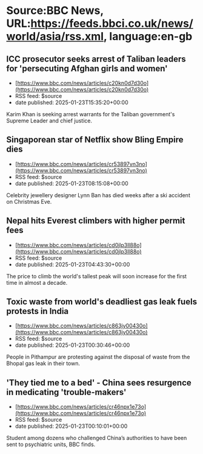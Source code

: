 # Source:BBC News, URL:https://feeds.bbci.co.uk/news/world/asia/rss.xml, language:en-gb

## ICC prosecutor seeks arrest of Taliban leaders for 'persecuting Afghan girls and women'
 - [https://www.bbc.com/news/articles/c20kn0d7d30o](https://www.bbc.com/news/articles/c20kn0d7d30o)
 - RSS feed: $source
 - date published: 2025-01-23T15:35:20+00:00

Karim Khan is seeking arrest warrants for the Taliban government's Supreme Leader and chief justice.

## Singaporean star of Netflix show Bling Empire dies
 - [https://www.bbc.com/news/articles/cr53897vn3no](https://www.bbc.com/news/articles/cr53897vn3no)
 - RSS feed: $source
 - date published: 2025-01-23T08:15:08+00:00

Celebrity jewellery designer Lynn Ban has died weeks after a ski accident on Christmas Eve.

## Nepal hits Everest climbers with higher permit fees
 - [https://www.bbc.com/news/articles/cd0jlp3ll88o](https://www.bbc.com/news/articles/cd0jlp3ll88o)
 - RSS feed: $source
 - date published: 2025-01-23T04:43:30+00:00

The price to climb the world's tallest peak will soon increase for the first time in almost a decade.

## Toxic waste from world's deadliest gas leak fuels protests in India
 - [https://www.bbc.com/news/articles/c863jy00430o](https://www.bbc.com/news/articles/c863jy00430o)
 - RSS feed: $source
 - date published: 2025-01-23T00:30:46+00:00

People in Pithampur are protesting against the disposal of waste from the Bhopal gas leak in their town.

## 'They tied me to a bed' - China sees resurgence in medicating 'trouble-makers'
 - [https://www.bbc.com/news/articles/cr46npx1e73o](https://www.bbc.com/news/articles/cr46npx1e73o)
 - RSS feed: $source
 - date published: 2025-01-23T00:10:01+00:00

Student among dozens who challenged China’s authorities to have been sent to psychiatric units, BBC finds.

